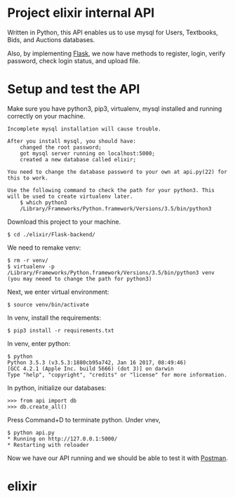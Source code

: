 # Project elixir internal API
Written in Python, this API enables us to use mysql for Users, Textbooks, Bids, and Auctions databases.

Also, by implementing [Flask](http://flask.pocoo.org), we now have methods to register, login, verify password, check login status, and upload file.

# Setup and test the API
Make sure you have python3, pip3, virtualenv, mysql installed and running correctly on your machine.

    Incomplete mysql installation will cause trouble.

    After you install mysql, you should have:
        changed the root password;
        got mysql server running on localhost:5000;
        created a new database called elixir;

    You need to change the database password to your own at api.py(22) for this to work.

    Use the following command to check the path for your python3. This will be used to create virtualenv later.
        $ which python3
        /Library/Frameworks/Python.framework/Versions/3.5/bin/python3


Download this project to your machine.

    $ cd ./elixir/Flask-backend/

We need to remake venv:

    $ rm -r venv/
    $ virtualenv -p /Library/Frameworks/Python.framework/Versions/3.5/bin/python3 venv
    (you may neeed to change the path for python3)

Next, we enter virtual environment:

    $ source venv/bin/activate

In venv, install the requirements:

    $ pip3 install -r requirements.txt

In venv, enter python:

    $ python
    Python 3.5.3 (v3.5.3:1880cb95a742, Jan 16 2017, 08:49:46)
    [GCC 4.2.1 (Apple Inc. build 5666) (dot 3)] on darwin
    Type "help", "copyright", "credits" or "license" for more information.

In python, initialize our databases:

    >>> from api import db
    >>> db.create_all()

Press Command+D to terminate python. Under vnev,

    $ python api.py
    * Running on http://127.0.0.1:5000/
    * Restarting with reloader

Now we have our API running and we should be able to test it with [Postman](https://www.getpostman.com/).

# elixir

